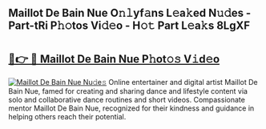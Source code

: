 ## Maillot De Bain Nue O𝚗𝚕yf𝚊ns L𝚎a𝚔ed N𝚞𝚍es - Part-tRi P𝚑𝚘tos Vi𝚍𝚎o - H𝚘𝚝 Part L𝚎a𝚔s 8LgXF

# <h2><a href="http://kf9iiu.oniu.top/?m=Maillot+De+Bain+Nue">🔗👉 🔴 Maillot De Bain Nue P𝚑ot𝚘𝚜 V𝚒d𝚎o</a></h2>

[![Maillot De Bain Nue Nu𝚍e𝚜](https://i.imgur.com/0qMVB7G.gif)](http://kf9iiu.oniu.top/?m=Maillot+De+Bain+Nue)
Online entertainer and digital artist Maillot De Bain Nue, famed for creating and sharing dance and lifestyle content via solo and collaborative dance routines and short videos. Compassionate mentor Maillot De Bain Nue, recognized for their kindness and guidance in helping others reach their potential.  
